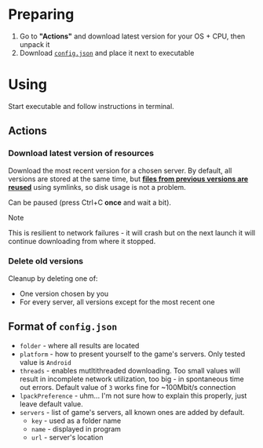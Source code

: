 # Preparing
1. Go to **"Actions"** and download latest version for your OS + CPU, then unpack it
2. Download [`config.json`](./config.json) and place it next to executable
# Using
Start executable and follow instructions in terminal.
## Actions
### Download latest version of resources
Download the most recent version for a chosen server. By default, all versions are 
stored at the same time, but **<u>files from previous versions are reused</u>** using
symlinks, so disk usage is not a problem.

Can be paused (press Ctrl+C **once** and wait a bit).
> [!NOTE]
> This is resilient to network failures - it will crash but on the
> next launch it will continue downloading from where it stopped.
### Delete old versions
Cleanup by deleting one of:
* One version chosen by you
* For every server, all versions except for the most recent one
## Format of `config.json`
* `folder` - where all results are located
* `platform` - how to present yourself to the game's servers. Only tested value is `Android`
* `threads` - enables mutltithreaded downloading. Too small values will result in incomplete 
network utilization, too big - in spontaneous time out errors. Default value of `3` works
fine for ~100Mbit/s connection
* `lpackPreference` - uhm... I'm not sure how to explain this properly, just leave default
value.
* `servers` - list of game's servers, all known ones are added by default.
  * `key` - used as a folder name
  * `name` - displayed in program
  * `url` - server's location